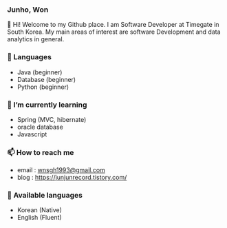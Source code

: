 ### Junho, Won
👋   Hi! Welcome to my Github place. I am Software Developer at Timegate in South Korea. 
My main areas of interest are software Development and data analytics in general.

### 🔭   Languages
- Java (beginner)
- Database (beginner)
- Python (beginner)

### 🌱   I’m currently learning
- Spring (MVC, hibernate)
- oracle database
- Javascript

### 📫   How to reach me
- email : wnsgh1993@gmail.com
- blog : https://junjunrecord.tistory.com/

### 💬  Available languages 
- Korean (Native)
- English (Fluent)


<!--
**junjunwon/junjunwon** is a ✨ _special_ ✨ repository because its `README.md` (this file) appears on your GitHub profile.

Here are some ideas to get you started:

- 🔭 I’m currently working on ...
- 🌱 I’m currently learning ...
- 👯 I’m looking to collaborate on ...
- 🤔 I’m looking for help with ...
- 💬 Ask me about ...
- 📫 How to reach me: ...
- 😄 Pronouns: ...
- ⚡ Fun fact: ...
-->
